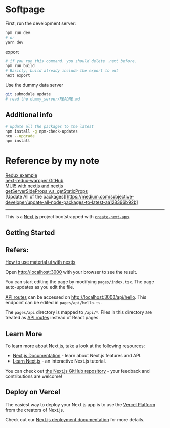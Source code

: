# Softpage
First, run the development server:

```bash
npm run dev
# or
yarn dev
```

export
```bash
# if you run this command. you should delete .next before.
npm run build
# Basicly, build already include the export to out
next export
```

Use the dummy data server
```bash
git submodule update
# read the dummy_server/README.md
```

## Additional info
```bash
# update all the packages to the latest
npm install -g npm-check-updates
ncu --upgrade
npm install
```

# Reference by my note
[Redux example](https://blog.logrocket.com/use-redux-next-js/)  
[next-redux-warpper GitHub](https://github.com/kirill-konshin/next-redux-wrapper)  
[MUI5 with nextjs and nextjs](https://dev.to/hajhosein/nextjs-mui-v5-typescript-tutorial-and-starter-3pab)  
[getServerSideProps v.s. getStaticProps](https://nextjs.org/docs/basic-features/data-fetching/get-server-side-props)  
[Update All of the packages][https://medium.com/subjective-developer/update-all-node-packages-to-latest-aa128396b92b] 


---
This is a [Next.js](https://nextjs.org/) project bootstrapped with [`create-next-app`](https://github.com/vercel/next.js/tree/canary/packages/create-next-app).

## Getting Started

## Refers:
[How to use material ui with nextjs](https://medium.com/nextjs/how-to-use-material-ui-with-nextjs-and-react-18-6c054ceacf77)


Open [http://localhost:3000](http://localhost:3000) with your browser to see the result.

You can start editing the page by modifying `pages/index.tsx`. The page auto-updates as you edit the file.

[API routes](https://nextjs.org/docs/api-routes/introduction) can be accessed on [http://localhost:3000/api/hello](http://localhost:3000/api/hello). This endpoint can be edited in `pages/api/hello.ts`.

The `pages/api` directory is mapped to `/api/*`. Files in this directory are treated as [API routes](https://nextjs.org/docs/api-routes/introduction) instead of React pages.


## Learn More

To learn more about Next.js, take a look at the following resources:

- [Next.js Documentation](https://nextjs.org/docs) - learn about Next.js features and API.
- [Learn Next.js](https://nextjs.org/learn) - an interactive Next.js tutorial.

You can check out [the Next.js GitHub repository](https://github.com/vercel/next.js/) - your feedback and contributions are welcome!

## Deploy on Vercel

The easiest way to deploy your Next.js app is to use the [Vercel Platform](https://vercel.com/new?utm_medium=default-template&filter=next.js&utm_source=create-next-app&utm_campaign=create-next-app-readme) from the creators of Next.js.

Check out our [Next.js deployment documentation](https://nextjs.org/docs/deployment) for more details.
